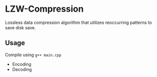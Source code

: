 # LZW-Compression

Lossless data compression algorithm that utilizes reoccurring patterns to save disk save.

## Usage

Compile using `g++ main.cpp` <br/>
* Encoding
* Decoding
